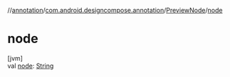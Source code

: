 //[annotation](../../../index.md)/[com.android.designcompose.annotation](../index.md)/[PreviewNode](index.md)/[node](node.md)

# node

[jvm]\
val [node](node.md): [String](https://kotlinlang.org/api/latest/jvm/stdlib/kotlin/-string/index.html)
